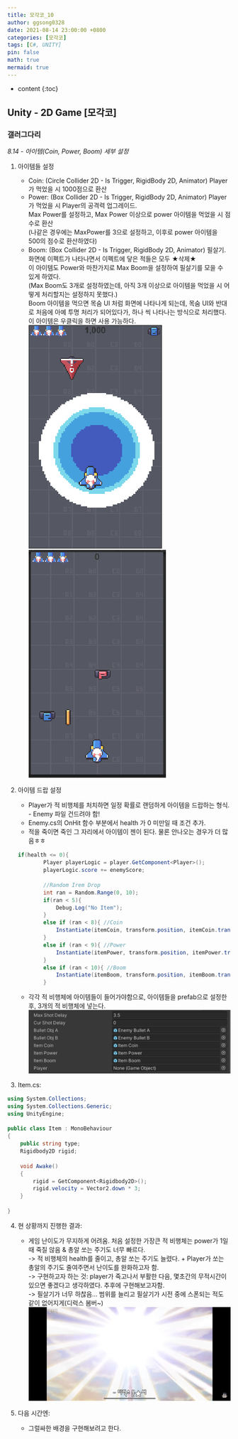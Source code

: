 ```yaml
---
title: 모각코_10
author: ggsong0328
date: 2021-08-14 23:00:00 +0800
categories: [모각코]
tags: [C#, UNITY]
pin: false
math: true
mermaid: true
---
```


* content
{:toc}

## Unity - 2D Game [모각코]
### 갤러그다리
*8.14 - 아이템(Coin,  Power, Boom) 세부 설정*
1. 아이템들 설정  
    - Coin: (Circle Collider 2D - Is Trigger, RigidBody 2D, Animator) Player가 먹었을 시 1000점으로 환산
    - Power: (Box Collider 2D - Is Trigger, RigidBody 2D, Animator) Player가 먹었을 시 Player의 공격력 업그레이드.  
    Max Power를 설정하고, Max Power 이상으로 power 아이템을 먹었을 시 점수로 환산  
    (나같은 경우에는 MaxPower를 3으로 설정하고, 이후로 power 아이템을 500의 점수로 환산하였다)  
    - Boom: (Box Collider 2D - Is Trigger, RigidBody 2D, Animator) 필살기. 화면에 이펙트가 나타나면서 이펙트에 닿은 적들은 모두 ★삭제★  
    이 아이템도 Power와 마찬가지로 Max Boom을 설정하여 필살기를 모을 수 있게 하였다.  
    (Max Boom도 3개로 설정하였는데, 아직 3개 이상으로 아이템을 먹었을 시 어떻게 처리할지는 설정하지 못했다.)  
    Boom 아이템을 먹으면 목숨 UI 처럼 화면에 나타나게 되는데, 목숨 UI와 반대로 처음에 아예 투명 처리가 되어있다가, 하나 씩 나타나는 방식으로 처리했다.  
    이 아이템은 우클릭을 하면 사용 가능하다.  
    ![alt Boom](/assets/img/Boom.PNG)
    ![alt InGame](style/image/InGame.PNG)

2. 아이템 드랍 설정
    - Player가 적 비행체를 처치하면 일정 확률로 랜덤하게 아이템을 드랍하는 형식. - Enemy 파일 건드려야 함!
    - Enemy.cs의 OnHit 함수 부분에서 health 가 0 미만일 때 조건 추가.  
    - 적을 죽이면 죽인 그 자리에서 아이템이 젠이 된다. 물론 안나오는 경우가 더 많음ㅎㅎ

    ```C#
    if(health <= 0){
            Player playerLogic = player.GetComponent<Player>();
            playerLogic.score += enemyScore;

            //Random Irem Drop
            int ran = Random.Range(0, 10);
            if(ran < 5){
                Debug.Log("No Item");
            }
            else if (ran < 8){ //Coin
                Instantiate(itemCoin, transform.position, itemCoin.transform.rotation);
            }
            else if (ran < 9){ //Power
                Instantiate(itemPower, transform.position, itemPower.transform.rotation);
            }
            else if (ran < 10){ //Boom
                Instantiate(itemBoom, transform.position, itemBoom.transform.rotation);
            } 
    ```

    - 각각 적 비행체에 아이템들이 들어가야함으로, 아이템들을 prefab으로 설정한 후, 3개의 적 비행체에 넣는다.
    ![alt Enemy_prefab](/assets/img/Enemy_prefab.PNG)  

3. Item.cs:

```C#
using System.Collections;
using System.Collections.Generic;
using UnityEngine;

public class Item : MonoBehaviour
{
    public string type;
    Rigidbody2D rigid;

    void Awake()
    {
        rigid = GetComponent<Rigidbody2D>();
        rigid.velocity = Vector2.down * 3;
    }

}
```

4. 현 상황까지 진행한 결과:
    - 게임 난이도가 무지하게 어려움. 처음 설정한 가장큰 적 비행체는 power가 1일때 죽질 않음 & 총알 쏘는 주기도 너무 빠르다.  
    -> 적 비행체의 health를 줄이고, 총알 쏘는 주기도 늘렸다. + Player가 쏘는 총알의 주기도 줄여주면서 난이도를 완화하고자 함.  
    -> 구현하고자 하는 것: player가 죽고나서 부활한 다음, 몇초간의 무적시간이 있으면 좋겠다고 생각하였다. 추후에 구현해보고자함.  
    -> 필살기가 너무 하찮음... 범위를 늘리고 필살기가 시전 중에 스폰되는 적도 같이 없어지게(디럭스 봄버~)  
    ![alt Bomba](/assets/img/Bomba.png)

5. 다음 시간엔:
    - 그럴싸한 배경을 구현해보려고 한다.  